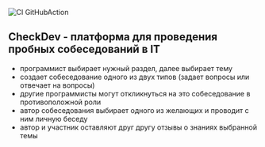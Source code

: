 ![CI GitHubAction](https://github.com/EugeneVolkonskiy/job4j_mock/tree/master/.github/workflows/maven.yml/badge.svg)


## CheckDev - платформа для проведения пробных собеседований в IT

- программист выбирает нужный раздел, далее выбирает тему
- создает собеседование одного из двух типов (задает вопросы или отвечает на вопросы)
- другие программисты могут откликнуться на это собеседование в противоположной роли
- автор собеседования выбирает одного из желающих и проводит с ним личную беседу
- автор и участник оставляют друг другу отзывы о знаниях выбранной темы
